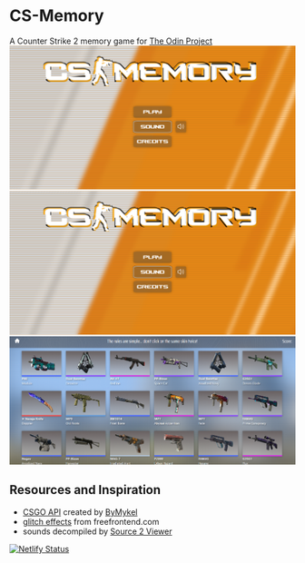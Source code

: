# CS-Memory

A Counter Strike 2 memory game for [The Odin Project](https://www.theodinproject.com/)
![Title Screen](screenshots/title_screen.png)
![Difficulty select](Screenshots/title_screen.png)
![Game](Screenshots/gameboard.png)

## Resources and Inspiration

- [CSGO API](https://github.com/ByMykel/CSGO-API) created by [ByMykel](https://github.com/ByMykel)
- [glitch effects](https://freefrontend.com/css-glitch-effects/) from freefrontend.com
- sounds decompiled by [Source 2 Viewer](https://valveresourceformat.github.io/)

[![Netlify Status](https://api.netlify.com/api/v1/badges/803af7ba-3415-4533-bac1-72221ba1324d/deploy-status)](https://app.netlify.com/sites/cs-memory/deploys)
